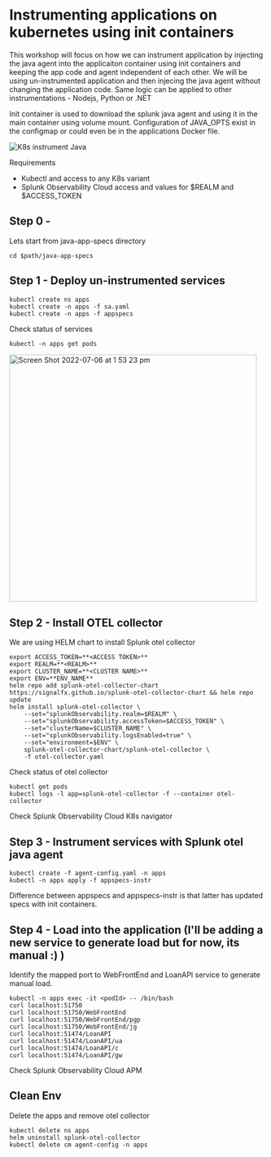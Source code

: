 # Instrumenting applications on kubernetes using init containers

This workshop will focus on how we can instrument application by injecting the java agent into the applicaiton container using init containers and keeping the app code and agent independent of each other. We will be using un-instrumented application and then injecing the java agent without changing the application code. Same logic can be applied to other instrumentations - Nodejs, Python or .NET

Init container is used to download the splunk java agent and using it in the main container using volume mount. Configuration of JAVA_OPTS exist in the configmap or could even be in the applications Docker file.

![K8s instrument Java](https://user-images.githubusercontent.com/5012739/177461944-80920416-7df0-409d-b799-94e82bc8015a.jpeg)

Requirements
- Kubectl and access to any K8s variant
- Splunk Observability Cloud access and values for $REALM and $ACCESS_TOKEN

## Step 0 - 

Lets start from java-app-specs directory

```
cd $path/java-app-specs
```

## Step 1 - Deploy un-instrumented services

```
kubectl create ns apps
kubectl create -n apps -f sa.yaml
kubectl create -n apps -f appspecs
```

Check status of services

```
kubectl -n apps get pods
```

<img width="486" alt="Screen Shot 2022-07-06 at 1 53 23 pm" src="https://user-images.githubusercontent.com/5012739/177464677-4e5c833c-bf56-40bc-ba15-9c3351e483f0.png">

## Step 2 - Install OTEL collector

We are using HELM chart to install Splunk otel collector

```
export ACCESS_TOKEN=**<ACCESS TOKEN>**
export REALM=**<REALM>**
export CLUSTER_NAME=**<CLUSTER NAME>**
export ENV=**ENV_NAME**
helm repo add splunk-otel-collector-chart https://signalfx.github.io/splunk-otel-collector-chart && helm repo update
helm install splunk-otel-collector \
    --set="splunkObservability.realm=$REALM" \
    --set="splunkObservability.accessToken=$ACCESS_TOKEN" \
    --set="clusterName=$CLUSTER_NAME" \
    --set="splunkObservability.logsEnabled=true" \
    --set="environment=$ENV" \
    splunk-otel-collector-chart/splunk-otel-collector \
    -f otel-collector.yaml   
```

Check status of otel collector

```
kubectl get pods
kubectl logs -l app=splunk-otel-collector -f --container otel-collector
```

Check Splunk Observability Cloud K8s navigator  

## Step 3 - Instrument services with Splunk otel java agent

```
kubectl create -f agent-config.yaml -n apps
kubectl -n apps apply -f appspecs-instr
```

Difference between appspecs and appspecs-instr is that latter has updated specs with init containers.

## Step 4 - Load into the application (I'll be adding a new service to generate load but for now, its manual :) ) 

Identify the mapped port to WebFrontEnd and LoanAPI service to generate manual load.

```
kubectl -n apps exec -it <podId> -- /bin/bash
curl localhost:51750
curl localhost:51750/WebFrontEnd
curl localhost:51750/WebFrontEnd/pgp
curl localhost:51750/WebFrontEnd/jg
curl localhost:51474/LoanAPI
curl localhost:51474/LoanAPI/ua
curl localhost:51474/LoanAPI/c
curl localhost:51474/LoanAPI/gw
```

Check Splunk Observability Cloud APM  

## Clean Env

Delete the apps and remove otel collector

```
kubectl delete ns apps
helm uninstall splunk-otel-collector
kubectl delete cm agent-config -n apps
```

